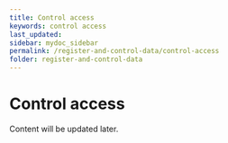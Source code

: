 ```yaml
---
title: Control access
keywords: control access
last_updated: 
sidebar: mydoc_sidebar
permalink: /register-and-control-data/control-access
folder: register-and-control-data
---
```


# Control access

Content will be updated later.